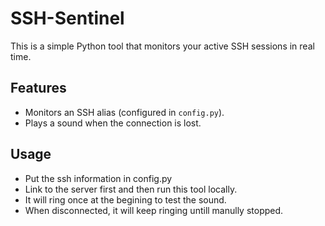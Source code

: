 # SSH-Sentinel
This is a simple Python tool that monitors your active SSH sessions in real time.

## Features
- Monitors an SSH alias (configured in `config.py`).
- Plays a sound when the connection is lost.

## Usage
- Put the ssh information in config.py
- Link to the server first and then run this tool locally.
- It will ring once at the begining to test the sound.
- When disconnected, it will keep ringing untill manully stopped.
